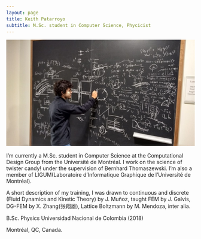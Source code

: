 ```yaml
---
layout: page
title: Keith Patarroyo
subtitle: M.Sc. student in Computer Science, Phycicist
---
```

![alt text](/img/Harvard.jpg "Chilling in Harvard")

I’m currently a M.Sc. student in Computer Science at the Computational Design Group from the Université de Montréal. I work on the science of twister candy! under the supervision of Bernhard Thomaszewski. I’m also a member of LIGUM(Laboratoire d’Informatique Graphique de l’Université de Montréal).

A short description of my training, I was drawn to continuous and discrete (Fluid Dynamics and Kinetic Theory) by J. Muñoz, taught FEM by J. Galvis, DG-FEM by X. Zhang(张翔雄), Lattice Boltzmann by M. Mendoza, inter alia.

B.Sc. Physics Universidad Nacional de Colombia (2018)

Montréal, QC, Canada.
